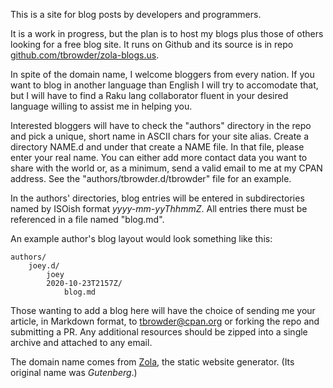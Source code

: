 This is a site for blog posts by
developers and programmers.

It is a work in progress, but the plan is to host 
my blogs plus those of others looking for a free
blog site. It runs on Github and its source
is in repo [github.com/tbrowder/zola-blogs.us](https://github.com/tbrowder/zola-blogs.us).

In spite of the domain name, I welcome bloggers from
every nation. If you want to blog in another language
than English I will try to accomodate that,
but I will have to find a Raku lang collaborator fluent
in your desired language willing
to assist me in helping you.

Interested bloggers will have to check the "authors"
directory in the repo and pick a unique, short name
in ASCII chars for your site alias. Create a
directory NAME.d and under that create a NAME file.
In that file,
please enter your real name. You can either add more
contact data you want to share with the world or,
as a minimum, send a valid email to me at my
CPAN address. See the "authors/tbrowder.d/tbrowder"
file for an example.

In the authors' directories, blog entries will be
entered in subdirectories named by ISOish format *yyyy-mm-yyThhmmZ*.
All entries there must be referenced in a file named "blog.md".

An example author's blog layout would look something like
this:

    authors/
        joey.d/
            joey
            2020-10-23T2157Z/
                blog.md


Those wanting to add a blog here will have the
choice of sending me your article, in Markdown 
format, to [tbrowder@cpan.org](mailto:tbrowder@cpan.org) or 
forking the repo and submitting
a PR. Any additional resources should be zipped into a 
single archive and attached to any email.

The domain name comes from [Zola](https://getzola.org), the static
website generator. (Its original name was
*Gutenberg*.)
